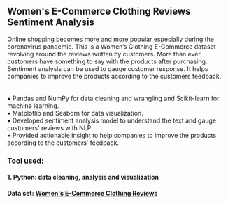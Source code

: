 ## Women's E-Commerce Clothing Reviews Sentiment Analysis </br>

Online shopping becomes more and more popular especially during the coronavirus pandemic. This is a Women’s Clothing E-Commerce dataset revolving around the reviews written by customers. More than ever customers have something to say with the products after purchasing. Sentiment analysis can be used to gauge customer response. It helps companies to improve the products according to the customers feedback. 
</br>
</br>
</br>
• Pandas and NumPy for data cleaning and wrangling and Scikit-learn for machine learning.</br>
• Matplotlib and Seaborn for data visualization.</br>
• Developed sentiment analysis model to understand the text and gauge customers' reviews with NLP.</br>
•	Provided actionable insight to help companies to improve the products according to the customers’ feedback.</br>


### Tool used:
#### 1. Python: data cleaning, analysis and visualization

#### Data set:  [Women's E-Commerce Clothing Reviews](https://www.kaggle.com/nicapotato/womens-ecommerce-clothing-reviews)





